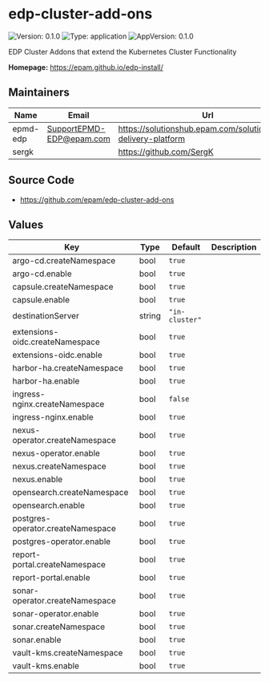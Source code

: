 # edp-cluster-add-ons

![Version: 0.1.0](https://img.shields.io/badge/Version-0.1.0-informational?style=flat-square) ![Type: application](https://img.shields.io/badge/Type-application-informational?style=flat-square) ![AppVersion: 0.1.0](https://img.shields.io/badge/AppVersion-0.1.0-informational?style=flat-square)

EDP Cluster Addons that extend the Kubernetes Cluster Functionality

**Homepage:** <https://epam.github.io/edp-install/>

## Maintainers

| Name | Email | Url |
| ---- | ------ | --- |
| epmd-edp | <SupportEPMD-EDP@epam.com> | <https://solutionshub.epam.com/solution/epam-delivery-platform> |
| sergk |  | <https://github.com/SergK> |

## Source Code

* <https://github.com/epam/edp-cluster-add-ons>

## Values

| Key | Type | Default | Description |
|-----|------|---------|-------------|
| argo-cd.createNamespace | bool | `true` |  |
| argo-cd.enable | bool | `true` |  |
| capsule.createNamespace | bool | `true` |  |
| capsule.enable | bool | `true` |  |
| destinationServer | string | `"in-cluster"` |  |
| extensions-oidc.createNamespace | bool | `true` |  |
| extensions-oidc.enable | bool | `true` |  |
| harbor-ha.createNamespace | bool | `true` |  |
| harbor-ha.enable | bool | `true` |  |
| ingress-nginx.createNamespace | bool | `false` |  |
| ingress-nginx.enable | bool | `true` |  |
| nexus-operator.createNamespace | bool | `true` |  |
| nexus-operator.enable | bool | `true` |  |
| nexus.createNamespace | bool | `true` |  |
| nexus.enable | bool | `true` |  |
| opensearch.createNamespace | bool | `true` |  |
| opensearch.enable | bool | `true` |  |
| postgres-operator.createNamespace | bool | `true` |  |
| postgres-operator.enable | bool | `true` |  |
| report-portal.createNamespace | bool | `true` |  |
| report-portal.enable | bool | `true` |  |
| sonar-operator.createNamespace | bool | `true` |  |
| sonar-operator.enable | bool | `true` |  |
| sonar.createNamespace | bool | `true` |  |
| sonar.enable | bool | `true` |  |
| vault-kms.createNamespace | bool | `true` |  |
| vault-kms.enable | bool | `true` |  |

